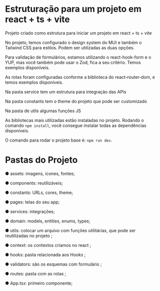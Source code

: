 # Estruturação para um projeto em react + ts + vite

Projeto criado como estrutura para iniciar um projeto em react + ts + vite

No projeto, temos configurado o design system do MUI e também o Tailwind CSS para estilos. Podem ser utilizadas as duas opções.

Para validação de formulários, estamos utilizando o react-hook-form e o YUP, mas você também pode usar o Zod, fica a seu critério. Temos exemplos disponíveis.

As rotas foram configuradas conforme a biblioteca do react-router-dom, e temos exemplos disponíveis.

Na pasta service tem um estrutura para integração das APis 

Na pasta constants tem o theme do projeto que pode ser customizado 

Na pasta de utils algumas funções JS

As bibliotecas mais utilizadas estão instaladas no projeto. Rodando o comando `npm install`, você consegue instalar todas as dependências disponíveis.

O comando para rodar o projeto base é: `npm run dev`.

# Pastas do Projeto

● assets: imagens, ícones, fontes;

● components: reutilizáveis;

● constants: URLs, cores, theme;

● pages: telas do seu app;

● services: integrações;

● domain: models, entities, enums, types;

● utils: colocar um arquivo com funções utilitárias, que pode ser reutilizadas no projeto ;

● context: os contextos criamos no react ;

● hooks: pasta relacionada aos Hooks ;

● validators: são os esquemas com formulário ;

● routes: pasta com as rotas ;

● App.tsx: primeiro componente;
